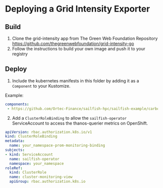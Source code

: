 # Deploying a Grid Intensity Exporter

## Build
1. Clone the grid-intensity app from The Green Web Foundation Repository https://github.com/thegreenwebfoundation/grid-intensity-go 
2. Follow the instructions to build your own image and push it to your registry


## Deploy

1. Include the kubernetes manifests in this folder by adding it as a `Component` to your Kustomize.

Example:
```yaml
components:
 - https://github.com/Ortec-Finance/sailfish-hpc/sailfish-example/carbon-aware/k8s?timeout=120&ref=main
```

2. Add a `ClusterRoleBinding` to allow the `sailfish-operator` ServiceAccount to access the thanos-querier metrics on OpenShift.

```yaml
apiVersion: rbac.authorization.k8s.io/v1
kind: ClusterRoleBinding
metadata:
  name: your_namespace-prom-monitoring-binding
subjects:
- kind: ServiceAccount
  name: sailfish-operator
  namespace: your_namespace
roleRef:
  kind: ClusterRole
  name: cluster-monitoring-view
  apiGroup: rbac.authorization.k8s.io
```

